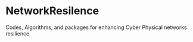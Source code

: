 # NetworkResilence
Codes, Algorithms, and packages for enhancing Cyber Physical networks resilience
